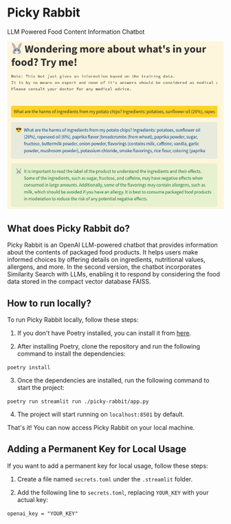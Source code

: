 # Picky Rabbit

LLM Powered Food Content Information Chatbot

![chat_image](./images/chat_image.png)

## What does Picky Rabbit do?

Picky Rabbit is an OpenAI LLM-powered chatbot that provides information about the contents of packaged food products. It helps users make informed choices by offering details on ingredients, nutritional values, allergens, and more. In the second version, the chatbot incorporates Similarity Search with LLMs, enabling it to respond by considering the food data stored in the compact vector database FAISS.

## How to run locally?

To run Picky Rabbit locally, follow these steps:

1. If you don't have Poetry installed, you can install it from [here](https://python-poetry.org/docs/).

2. After installing Poetry, clone the repository and run the following command to install the dependencies:

`poetry install`

3. Once the dependencies are installed, run the following command to start the project:

`poetry run streamlit run ./picky-rabbit/app.py`

4. The project will start running on `localhost:8501` by default.

That's it! You can now access Picky Rabbit on your local machine.

## Adding a Permanent Key for Local Usage

If you want to add a permanent key for local usage, follow these steps:

1. Create a file named `secrets.toml` under the `.streamlit` folder.

2. Add the following line to `secrets.toml`, replacing `YOUR_KEY` with your actual key:

`openai_key = "YOUR_KEY"`
